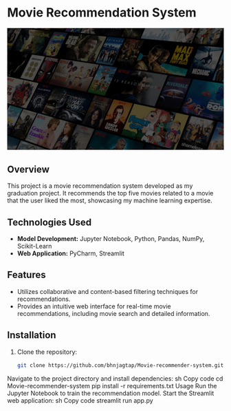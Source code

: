 # Movie Recommendation System

![Movie Recommendation System](movie.jpeg)

## Overview

This project is a movie recommendation system developed as my graduation project. It recommends the top five movies related to a movie that the user liked the most, showcasing my machine learning expertise.

## Technologies Used

- **Model Development:** Jupyter Notebook, Python, Pandas, NumPy, Scikit-Learn
- **Web Application:** PyCharm, Streamlit

## Features

- Utilizes collaborative and content-based filtering techniques for recommendations.
- Provides an intuitive web interface for real-time movie recommendations, including movie search and detailed information.

## Installation

1. Clone the repository:
   ```sh
   git clone https://github.com/bhnjagtap/Movie-recommender-system.git
Navigate to the project directory and install dependencies:
sh
Copy code
cd Movie-recommender-system
pip install -r requirements.txt
Usage
Run the Jupyter Notebook to train the recommendation model.
Start the Streamlit web application:
sh
Copy code
streamlit run app.py
